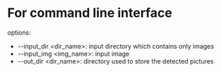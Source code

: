 # For command line interface

options:
  - --input_dir <dir_name>: input directory which contains only images
  - --input_img <img_name>: input image
  - --out_dir <dir_name>: directory used to store the detected pictures
